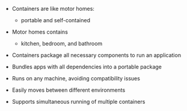 - Containers are like motor homes:
	- portable and self-contained
- Motor homes contains
	- kitchen, bedroom, and bathroom
- Containers package all necessary components to run an application

- ﻿﻿Bundles apps with all dependencies into a portable package
- ﻿﻿Runs on any machine, avoiding compatibility issues
- ﻿﻿Easily moves between different environments
- ﻿﻿Supports simultaneous running of multiple containers

